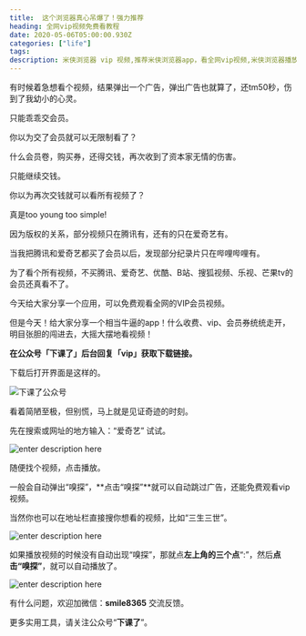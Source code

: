 ```yaml
---
title:  这个浏览器真心吊爆了！强力推荐
heading: 全网vip视频免费看教程
date: 2020-05-06T05:00:00.930Z
categories: ["life"]
tags: 
description: 米侠浏览器 vip 视频,推荐米侠浏览器app，看全网vip视频,米侠浏览器播放全网VIP视频教程。
---
```




有时候着急想看个视频，结果弹出一个广告，弹出广告也就算了，还tm50秒，伤到了我幼小的心灵。

只能乖乖交会员。

你以为交了会员就可以无限制看了？

什么会员卷，购买券，还得交钱，再次收到了资本家无情的伤害。

只能继续交钱。

你以为再次交钱就可以看所有视频了？

真是too young too simple!

因为版权的关系，部分视频只在腾讯有，还有的只在爱奇艺有。

当我把腾讯和爱奇艺都买了会员以后，发现部分纪录片只在哔哩哔哩有。

为了看个所有视频，不买腾讯、爱奇艺、优酷、B站、搜狐视频、乐视、芒果tv的会员还真看不了。

今天给大家分享一个应用，可以免费观看全网的VIP会员视频。

但是今天！给大家分享一个相当牛逼的app！什么收费、vip、会员券统统走开，明目张胆的闯进去，大摇大摆地看视频！

**在公众号「下课了」后台回复「vip」获取下载链接。**

下载后打开界面是这样的。

![下课了公众号](https://gitee.com/smile365/blogimg/raw/master/sxy91/1588741971028.png)

看着简陋至极，但别慌，马上就是见证奇迹的时刻。

先在搜索或网址的地方输入：“爱奇艺” 试试。

![enter description here](https://gitee.com/smile365/blogimg/raw/master/sxy91/1588742045969.png)

随便找个视频，点击播放。

一般会自动弹出“嗅探”，**点击“嗅探”**就可以自动跳过广告，还能免费观看vip视频。

当然你也可以在地址栏直接搜你想看的视频，比如“三生三世”。

![enter description here](https://gitee.com/smile365/blogimg/raw/master/sxy91/1588742788725.png)

如果播放视频的时候没有自动出现“嗅探”，那就点**左上角的三个点**“:”，然后**点击“嗅探”**，就可以自动播放了。

![enter description here](https://gitee.com/smile365/blogimg/raw/master/sxy91/1588742588449.png)


有什么问题，欢迎加微信：**smile8365** 交流反馈。


更多实用工具，请关注公众号“**下课了**”。